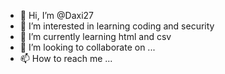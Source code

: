 - 👋 Hi, I’m @Daxi27
- 👀 I’m interested in learning coding and security
- 🌱 I’m currently learning html and csv
- 💞️ I’m looking to collaborate on ...
- 📫 How to reach me ...

<!---
Daxi27/Daxi27 is a ✨ special ✨ repository because its `README.md` (this file) appears on your GitHub profile.
You can click the Preview link to take a look at your changes.
--->
